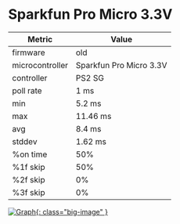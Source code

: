 # Sparkfun Pro Micro 3.3V

| Metric          | Value          |
| --------------- | -------------- |
| firmware        | old            |
| microcontroller | Sparkfun Pro Micro 3.3V |
| controller      | PS2 SG         |
| poll rate       | 1 ms           |
| min             | 5.2 ms         |
| max             | 11.46 ms       |
| avg             | 8.4 ms         |
| stddev          | 1.62 ms        |
| %on time        | 50%            |
| %1f skip        | 50%            |
| %2f skip        | 0%             |
| %3f skip        | 0%             |

[![Graph](../../assets/images/results/ardwiino_ps2_guitar_micro_3v3.png){: class="big-image" }](../../assets/images/results/ardwiino_ps2_guitar_micro_3v3.png)
